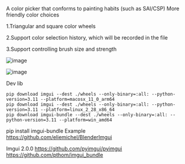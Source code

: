 A color picker that conforms to painting habits (such as SAI/CSP)
More friendly color choices

1.Triangular and square color wheels

2.Support color selection history, which will be recorded in the file

3.Support controlling brush size and strength

![image](https://github.com/user-attachments/assets/0580f718-2521-476c-abfc-598ef7f845a3)

![image](https://github.com/user-attachments/assets/ee8a8eb7-2c81-42a4-8f55-6af70306e195)


Dev lib
```
pip download imgui --dest ./wheels --only-binary=:all: --python-version=3.11 --platform=macosx_11_0_arm64
pip download imgui --dest ./wheels --only-binary=:all: --python-version=3.11 --platform=linux_2_28_x86_64
pip download imgui-bundle --dest ./wheels --only-binary=:all: --python-version=3.11 --platform=win_amd64
```

pip install imgui-bundle
Example https://github.com/eliemichel/BlenderImgui

Imgui 2.0.0  https://github.com/pyimgui/pyimgui
https://github.com/pthom/imgui_bundle
